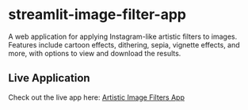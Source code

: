 # streamlit-image-filter-app
A web application for applying Instagram-like artistic filters to images. Features include cartoon effects, dithering, sepia, vignette effects, and more, with options to view and download the results.

## Live Application
Check out the live app here: [Artistic Image Filters App](https://app-image-filter-app-ajue4zsqerd52fkyrh3me4.streamlit.app/)
